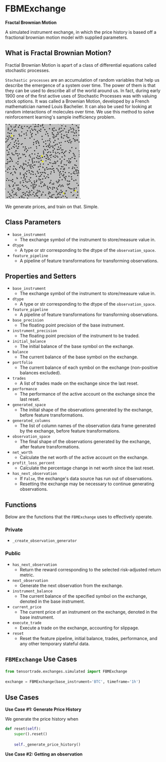 # FBMExchange

**Fractal Brownian Motion**

A simulated instrument exchange, in which the price history is based off a fractional brownian motion model with supplied parameters. 

## What is Fractal Brownian Motion?

Fractial Brownian Motion is apart of a class of differential equations called stochastic processes.

`Stochastic processes` are an accumulation of random variables that help us describe the emergence of a system over time. The power of them is that they can be used to describe all of the world around us. In fact, during early 1900 one of the first active uses of Stochastic Processes was with valuing stock options. It was called a Brownian Motion, developed by a French mathematician named Louis Bachelier. It can also be used for looking at random interactions of molecules over time. We use this method to solve reinforcement learning's sample inefficiency problem.


![Stochastic Processes](../../../_static/images/stochastic_processes.gif). 
 

 We generate prices, and train on that. Simple.


## Class Parameters
* `base_instrument`
  * The exchange symbol of the instrument to store/measure value in.
* `dtype`
  * A type or str corresponding to the dtype of the `observation_space`.
* `feature_pipeline`
  * A pipeline of feature transformations for transforming observations.

## Properties and Setters

* `base_instrument`
  * The exchange symbol of the instrument to store/measure value in.
* `dtype`
  * A type or str corresponding to the dtype of the `observation_space`.
* `feature_pipeline`
  * A pipeline of feature transformations for transforming observations.
* `base_precision`
  * The floating point precision of the base instrument.
* `instrument_precision`
  * The floating point precision of the instrument to be traded.
* `initial_balance`
  * The initial balance of the base symbol on the exchange.
* `balance`
  * The current balance of the base symbol on the exchange.
* `portfolio`
  * The current balance of each symbol on the exchange (non-positive balances excluded).
* `trades`
  * A list of trades made on the exchange since the last reset.
* `performance`
  * The performance of the active account on the exchange since the last reset.
* `generated_space`
  * The initial shape of the observations generated by the exchange, before feature transformations.
* `generated_columns`
  * The list of column names of the observation data frame generated by the exchange, before feature transformations.
* `observation_space`
  * The final shape of the observations generated by the exchange, after feature transformations.
* `net_worth`
  * Calculate the net worth of the active account on the exchange.
* `profit_loss_percent`
  * Calculate the percentage change in net worth since the last reset.
* `has_next_observation`
  * If `False`, the exchange's data source has run out of observations.
  * Resetting the exchange may be necessary to continue generating observations.


## Functions

Below are the functions that the `FBMExchange` uses to effectively operate. 

### Private
* `_create_observation_generator`

### Public

* `has_next_observation` 
  * Return the reward corresponding to the selected risk-adjusted return metric.
* `next_observation`
  * Generate the next observation from the exchange.
* `instrument_balance`
  * The current balance of the specified symbol on the exchange, denoted in the base instrument.
* `current_price`
  * The current price of an instrument on the exchange, denoted in the base instrument.
* `execute_trade`
  * Execute a trade on the exchange, accounting for slippage.
* `reset`
  * Reset the feature pipeline, initial balance, trades, performance, and any other temporary stateful data.


## `FBMExchange` Use Cases

```py
from tensortrade.exchanges.simulated import FBMExchange

exchange = FBMExchange(base_instrument='BTC', timeframe='1h')
```

## Use Cases

**Use Case #1: Generate Price History**

We generate the price history when

```py
def reset(self):
    super().reset()

    self._generate_price_history()

```

**Use Case #2: Getting an observation**

```py

```